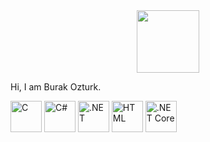 <div id="header" align="center">
  <img src="https://media.giphy.com/media/M9gbBd9nbDrOTu1Mqx/giphy.gif" width="100"/>
</div>
                    
Hi, I am Burak Ozturk.



<img src="https://cdn.jsdelivr.net/gh/devicons/devicon/icons/c/c-original.svg" alt="C" width="50" height="50"/> <img src="https://cdn.jsdelivr.net/gh/devicons/devicon/icons/csharp/csharp-original.svg" alt="C#" width="50" height="50"/> <img src="https://cdn.jsdelivr.net/gh/devicons/devicon/icons/dot-net/dot-net-original.svg" alt=".NET" width="50" height="50"/> <img src="https://cdn.jsdelivr.net/gh/devicons/devicon/icons/html5/html5-original.svg" alt="HTML" width="50" height="50"/> <img src="https://cdn.jsdelivr.net/gh/devicons/devicon/icons/dotnetcore/dotnetcore-original.svg" alt=".NET Core" width="50" height="50"/>



<!--
**burakozturk05/burakozturk05** is a ✨ _special_ ✨ repository because its `README.md` (this file) appears on your GitHub profile.

Here are some ideas to get you started:

- 🔭 I’m currently working on ...
- 🌱 I’m currently learning ...
- 👯 I’m looking to collaborate on ...
- 🤔 I’m looking for help with ...
- 💬 Ask me about ...
- 📫 How to reach me: ...
- 😄 Pronouns: ...
- ⚡ Fun fact: ...
-->
